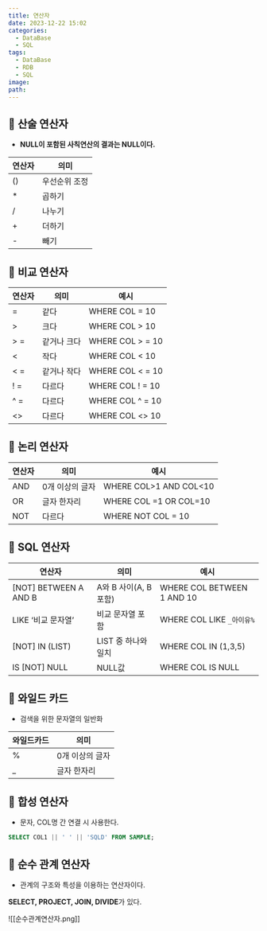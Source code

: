 ```yaml
---
title: 연산자
date: 2023-12-22 15:02
categories:
  - DataBase
  - SQL
tags:
  - DataBase
  - RDB
  - SQL
image: 
path:
---
```


## 🌈 산술 연산자
- **NULL이 포함된 사칙연산의 결과는 NULL이다.**

| 연산자 | 의미          |
| ------ | ------------- |
| ()     | 우선순위 조정 |
| *      | 곱하기        |
| /      | 나누기        |
| +      | 더하기        |
| -      | 빼기          |

## 🌈 비교 연산자

|연산자|의미|예시|
|---|---|---|
|=|같다|WHERE COL = 10|
|>|크다|WHERE COL > 10|
|> =|같거나 크다|WHERE COL > = 10|
|<|작다|WHERE COL < 10|
|< =|같거나 작다|WHERE COL < = 10|
|! =|다르다|WHERE COL ! = 10|
|^ =|다르다|WHERE COL ^ = 10|
|<>|다르다|WHERE COL <> 10|

## 🌈 논리 연산자

|연산자|의미|예시|
|---|---|---|
|AND|0개 이상의 글자|WHERE COL>1 AND COL<10|
|OR|글자 한자리|WHERE COL =1 OR COL=10|
|NOT|다르다|WHERE NOT COL = 10|

## 🌈 SQL 연산자

|연산자|의미|예시|
|---|---|---|
|[NOT] BETWEEN A AND B|A와 B 사이(A, B 포함)|WHERE COL BETWEEN 1 AND 10|
|LIKE ‘비교 문자열’|비교 문자열 포함|WHERE COL LIKE `_아이유%`|
|[NOT] IN (LIST)|LIST 중 하나와 일치|WHERE COL IN (1,3,5)|
|IS [NOT] NULL|NULL값|WHERE COL IS NULL|

## 🌈 와일드 카드
- 검색을 위한 문자열의 일반화

|와일드카드|의미|
|---|---|
|%|0개 이상의 글자|
|_|글자 한자리|

## 🌈 합성 연산자
- 문자, COL명 간 연결 시 사용한다.

```sql
SELECT COL1 || ' ' || 'SQLD' FROM SAMPLE;
```

## 🌈 순수 관계 연산자
+ 관계의 구조와 특성을 이용하는 연산자이다.

**SELECT, PROJECT, JOIN, DIVIDE**가 있다.

![[순수관계연산자.png]]